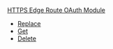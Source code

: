 <!-- Code generated for API Clients. DO NOT EDIT. -->

[HTTPS Edge Route OAuth Module](#api-edge-route-o-auth-module)

- [Replace](#api-edge-route-o-auth-module-replace)
- [Get](#api-edge-route-o-auth-module-get)
- [Delete](#api-edge-route-o-auth-module-delete)
